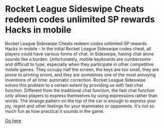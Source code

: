 # Rocket League Sideswipe Cheats redeem codes unlimited SP rewards Hacks in mobile

Rocket League Sideswipe Cheats redeem codes unlimited SP rewards Hacks in mobile - In the initial Rocket League Sideswipe codes cheat, all players could have various forms of chat. In Sideswipe, having chat alone sounds like a burden. Unfortunately, mobile keyboards are cumbersome and difficult to type, especially when they participate in other competitive mobile games. They occupy half the screen, the keys are too small, they are prone to printing errors, and they are sometimes one of the most annoying inventions of all time: automatic correction. Rocket League Sideswipe solves this problem to a certain extent by providing us with fast chat function. Different from the traditional chat function, the fast chat function only allows players to express themselves by using expressions rather than words. The strange pattern on the top of the car is enough to express your joy, regret and other feelings for your teammates or opponents. It's not so much fun as how practical it sounds in the game.

<a href="https://windmod.icu/rocket-league-sideswipe/">Go here</a>

